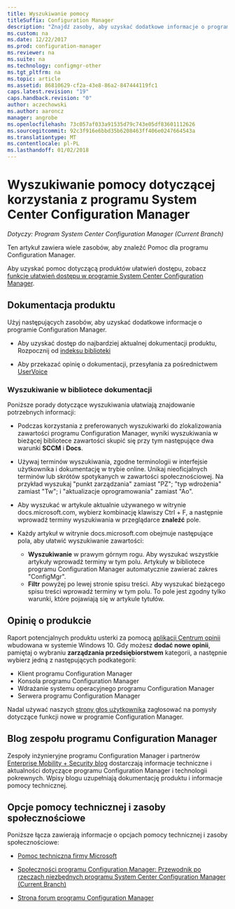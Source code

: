 ```yaml
---
title: Wyszukiwanie pomocy
titleSuffix: Configuration Manager
description: "Znajdź zasoby, aby uzyskać dodatkowe informacje o programie System Center Configuration Manager."
ms.custom: na
ms.date: 12/22/2017
ms.prod: configuration-manager
ms.reviewer: na
ms.suite: na
ms.technology: configmgr-other
ms.tgt_pltfrm: na
ms.topic: article
ms.assetid: 86810629-cf2a-43e8-86a2-847444119fc1
caps.latest.revision: "19"
caps.handback.revision: "0"
author: aczechowski
ms.author: aaroncz
manager: angrobe
ms.openlocfilehash: 73c057af033a91535d79c743e05df83601112626
ms.sourcegitcommit: 92c3f916e6bbd35b6208463ff406e0247664543a
ms.translationtype: MT
ms.contentlocale: pl-PL
ms.lasthandoff: 01/02/2018
---
```

# <a name="find-help-for-using-system-center-configuration-manager"></a>Wyszukiwanie pomocy dotyczącej korzystania z programu System Center Configuration Manager

*Dotyczy: Program System Center Configuration Manager (Current Branch)*

Ten artykuł zawiera wiele zasobów, aby znaleźć Pomoc dla programu Configuration Manager.  

Aby uzyskać pomoc dotyczącą produktów ułatwień dostępu, zobacz [funkcje ułatwień dostępu w programie System Center Configuration Manager](../../core/understand/accessibility-features.md).


##  <a name="bkmk_Info"></a>Dokumentacja produktu  
 Użyj następujących zasobów, aby uzyskać dodatkowe informacje o programie Configuration Manager.  

-   Aby uzyskać dostęp do najbardziej aktualnej dokumentacji produktu, Rozpocznij od [indeksu biblioteki](https://docs.microsoft.com/sccm/)

-   Aby przekazać opinię o dokumentacji, przesyłania za pośrednictwem [UserVoice](https://configurationmanager.uservoice.com/forums/300492-ideas/category/112371-documentation)  


###  <a name="BKMK_SearchTips"></a> Wyszukiwanie w bibliotece dokumentacji  
 Poniższe porady dotyczące wyszukiwania ułatwiają znajdowanie potrzebnych informacji:  

-   Podczas korzystania z preferowanych wyszukiwarki do zlokalizowania zawartości programu Configuration Manager, wyniki wyszukiwania w bieżącej bibliotece zawartości skupić się przy tym następujące dwa warunki **SCCM** i **Docs**.

-   Używaj terminów wyszukiwania, zgodne terminologii w interfejsie użytkownika i dokumentację w trybie online. Unikaj nieoficjalnych terminów lub skrótów spotykanych w zawartości społecznościowej. Na przykład wyszukaj "punkt zarządzania" zamiast "PZ"; "typ wdrożenia" zamiast "Tw"; i "aktualizacje oprogramowania" zamiast "Ao".  

-   Aby wyszukać w artykule aktualnie używanego w witrynie docs.microsoft.com, wybierz kombinację klawiszy Ctrl + F, a następnie wprowadź terminy wyszukiwania w przeglądarce **znaleźć** pole. 

-   Każdy artykuł w witrynie docs.microsoft.com obejmuje następujące pola, aby ułatwić wyszukiwanie zawartości:
    - **Wyszukiwanie** w prawym górnym rogu. Aby wyszukać wszystkie artykuły wprowadź terminy w tym polu. Artykuły w bibliotece programu Configuration Manager automatycznie zawierać zakres "ConfigMgr".
    - **Filtr** powyżej po lewej stronie spisu treści. Aby wyszukać bieżącego spisu treści wprowadź terminy w tym polu. To pole jest zgodny tylko warunki, które pojawiają się w artykule tytułów. 


## <a name="product-feedback"></a>Opinię o produkcie
Raport potencjalnych produktu usterki za pomocą [aplikacji Centrum opinii](https://support.microsoft.com/en-us/help/4021566/windows-10-send-feedback-to-microsoft-with-feedback-hub-app) wbudowana w systemie Windows 10. Gdy możesz **dodać nowe opinii**, pamiętaj o wybraniu **zarządzania przedsiębiorstwem** kategorii, a następnie wybierz jedną z następujących podkategorii:
 - Klient programu Configuration Manager
 - Konsola programu Configuration Manager
 - Wdrażanie systemu operacyjnego programu Configuration Manager
 - Serwera programu Configuration Manager

Nadal używać naszych [strony głos użytkownika](http://configurationmanager.uservoice.com/) zagłosować na pomysły dotyczące funkcji nowe w programie Configuration Manager.


##  <a name="BKMK_ProductGroupBlog"></a>Blog zespołu programu Configuration Manager  
 Zespoły inżynieryjne programu Configuration Manager i partnerów [Enterprise Mobility + Security blog](https://cloudblogs.microsoft.com/enterprisemobility/?product=system-center-configuration-manager) dostarczają informacje techniczne i aktualności dotyczące programu Configuration Manager i technologii pokrewnych. Wpisy blogu uzupełniają dokumentację produktu i informacje pomocy technicznej.  


##  <a name="BKMK_SupportOptions"></a> Opcje pomocy technicznej i zasoby społecznościowe  
 Poniższe łącza zawierają informacje o opcjach pomocy technicznej i zasoby społecznościowe:  

-   [Pomoc techniczna firmy Microsoft](http://go.microsoft.com/fwlink/?LinkId=243064)  

-   [Społeczności programu Configuration Manager: Przewodnik po rzeczach niezbędnych programu System Center Configuration Manager (Current Branch)](http://social.technet.microsoft.com/wiki/contents/articles/33035.system-center-configuration-manager-current-branch-survival-guide.aspx )  

-   [Strona forum programu Configuration Manager](https://social.technet.microsoft.com/Forums/en-US/home?category=ConfigMgrCB)  
    <!-- NOTE: the above URL requires "en-US" for the category to work -->